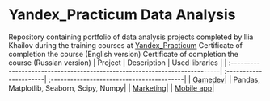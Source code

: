 # Yandex_Practicum Data Analysis
Repository containing portfolio of data analysis projects completed by Ilia Khailov during the training courses at [Yandex_Practicum](https://practicum.yandex.ru)
Certificate of completion the course (English version)
Certificate of completion the course (Russian version)
| Project                                                                    | Description            | Used libraries                            |
| :--------------------------------------------------------------------------| :----------------------| :-----------------------------------------|
| [Gamedev](https://github.com/AstartesXX/yandex_practicum/tree/main/gamedev)|                        |  Pandas, Matplotlib, Seaborn, Scipy, Numpy|
| [Marketing](https://github.com/AstartesXX/yandex_practicum/tree/main/marketing)|
| [Mobile app](https://github.com/AstartesXX/yandex_practicum/tree/main/mobile%20app)|
